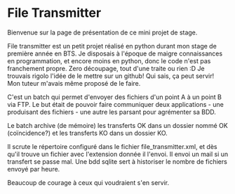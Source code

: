 File Transmitter
===================


Bienvenue sur la page de présentation de ce mini projet de stage.

File transmitter est un petit projet réalisé en python durant mon stage de première année en BTS. Je disposais à l'époque de maigre connaissances en programmation, et encore moins en python, donc le code n'est pas franchement propre. Zero découpage, tout d'une traite ou rien :D
 Je trouvais rigolo l'idée de le mettre sur un github! Qui sais, ça peut servir! Mon tuteur m'avais même proposé de le faire.

C'est un batch qui permet d'envoyer des fichiers d'un point A à un point B via FTP. Le but était de pouvoir faire communiquer deux applications - une produisant des fichiers - une autre les parsant pour agrémenter sa BDD. 

Le batch archive (de mémoire) les transferts OK dans un dossier nommé OK (coïncidence?) et les transferts KO dans un dossier KO.

Il scrute le répertoire configuré dans le fichier file_transmitter.xml, et dès qu'il trouve un fichier avec l'extension donnée il l'envoi. Il envoi un mail si un transfert se passe mal. Une bdd sqlite sert à historiser le nombre de fichiers envoyé par heure.

Beaucoup de courage à ceux qui voudraient s'en servir.
